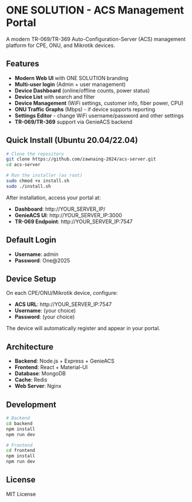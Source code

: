 # ONE SOLUTION - ACS Management Portal

A modern TR-069/TR-369 Auto-Configuration-Server (ACS) management platform for CPE, ONU, and Mikrotik devices.

## Features

- **Modern Web UI** with ONE SOLUTION branding
- **Multi-user login** (Admin + user management)
- **Device Dashboard** (online/offline counts, power status)
- **Device List** with search and filter
- **Device Management** (WiFi settings, customer info, fiber power, CPU)
- **ONU Traffic Graphs** (Mbps) - if device supports reporting
- **Settings Editor** - change WiFi username/password and other settings
- **TR-069/TR-369** support via GenieACS backend

## Quick Install (Ubuntu 20.04/22.04)

```bash
# Clone the repository
git clone https://github.com/zawnaing-2024/acs-server.git
cd acs-server

# Run the installer (as root)
sudo chmod +x install.sh
sudo ./install.sh
```

After installation, access your portal at:
- **Dashboard**: http://YOUR_SERVER_IP/
- **GenieACS UI**: http://YOUR_SERVER_IP:3000
- **TR-069 Endpoint**: http://YOUR_SERVER_IP:7547

## Default Login

- **Username**: admin
- **Password**: One@2025

## Device Setup

On each CPE/ONU/Mikrotik device, configure:
- **ACS URL**: http://YOUR_SERVER_IP:7547
- **Username**: (your choice)
- **Password**: (your choice)

The device will automatically register and appear in your portal.

## Architecture

- **Backend**: Node.js + Express + GenieACS
- **Frontend**: React + Material-UI
- **Database**: MongoDB
- **Cache**: Redis
- **Web Server**: Nginx

## Development

```bash
# Backend
cd backend
npm install
npm run dev

# Frontend
cd frontend
npm install
npm run dev
```

## License

MIT License 